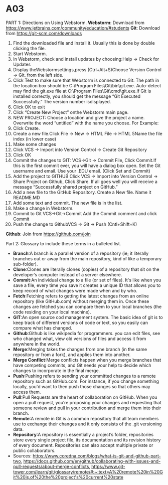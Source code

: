 # A03
PART 1: Directions on Using Webstorm.
**Webstorm**: Download from https://www.jetbrains.com/community/education/#students
**Git**: Download from https://git-scm.com/downloads
1. Find the downloaded file and install it. Usually this is done by double clicking the file. 
2. Start Webstorm.
3. In Webstorm, check and install updates by choosing:Help -> Check for Updates
4. Display theWebstormsettings,press (Ctrl+Alt+S)Choose Version Control -> Git. from the left side.
5. Click Test to make sure that Webstorm is connected to Git. The path in the location box should be C:\Program Files\Git\bin\git.exe. Auto-detect may find the git.exe file at C:\Program Files\Git\cmd\git.exe.If Git is installed correctly, you should get the message “Git Executed Successfully.” The version number isdisplayed.
6. Click OK to exit
7. Click “Create New Project” onthe Webstorm main page.
8. NEW PROJECT: Choose a location and give the project a name. Overwrite the word “untitled” with the name you choose. For Example:
9. Click Create.
10. Create a new file.Click File -> New -> HTML File -> HTML 5Name the file index (in lower case)
11. Make some changes
12. Click VCS -> Import into Version Control -> Create Git Repository
13. Click OK
14. Commit the changes to GIT: VCS->Git -> Commit File, Click Commit.If this is the first commit ever, you will have a dialog box open. Set the Git username and email. Use your .EDU email.  (Click Set and Commit)
15. Add the project to GITHUB Click VCS -> Import into Version Control -> Share Project on Github, Click Share. If all goes well you will receive a message “Successfully shared project on GitHub.”
16. Add a new file to the GitHub Repository. Create a New file. Name it README.MD 
17. Add some text and commit. The new file is in the list.
18. Make a change in Webstorm. 
19. Commit to Git VCS->Git->Commit Add the Commit comment and click Commit
20. Push the change to GithubVCS -> Git -> Push (Cntl+Shift+K)

**Github**: Join from https://github.com/join



 

Part 2: Glossary to include these terms in a bulleted list.

* **Branch**:A branch is a parallel version of a repository (ie; it literally branches out or away from the main repository, kind of like a temporary sub-folder). 
* **Clone**:Clones are literally clones (copies) of a repository that sit on the developer’s computer instead of a server elsewhere.  
* **Commit**:An individual change to a file (or set of files). It's like when you save a file, every time you save it creates a unique ID that allows you to keep record of what changes were made when and by who. 
* **Fetch**:Fetching refers to getting the latest changes from an online repository (like GitHub.com) without merging them in. Once these changes are fetched you can compare them to your local branches (the code residing on your local machine).  
* **GIT**:An open source cod management system. The basic idea of git is to keep track of different versions of code or text, so you easily can compare what has changed. 
* **Github**:Github is like wikipedia for programmers. you can edit files, see who changed what, view old versions of files and access it from anywhere in the world. 
* **Merge**:Merging takes the changes from one branch (in the same repository or from a fork), and applies them into another.  
* **Merge Conflict**:Merge conflicts happen when you merge branches that have competing commits, and Git needs your help to decide which changes to incorporate in the final merge.  
* **Push**:Pushing refers to sending your committed changes to a remote repository such as GitHub.com. For instance, if you change something locally, you'd want to then push those changes so that others may access them.  
* **Pull**:Pull Requests are the heart of collaboration on GitHub. When you open a pull request, you’re proposing your changes and requesting that someone review and pull in your contribution and merge them into their branch.  
* **Remote**:A remote in Git is a common repository that all team members use to exchange their changes and it only consists of the .git versioning data.  
* **Repository**:A repository is essentially a project’s folder, repositories store every single project file, its documentation and its revision history of every document. Repositories can also accept multiple private or public collaborators.
* Sources: https://www.coredna.com/blogs/what-is-git-and-github-part-two,
https://docs.github.com/en/github/collaborating-with-issues-and-pull-requests/about-merge-conflicts,
https://www.git-tower.com/learn/git/glossary/remote/#:~:text=A%20remote%20in%20Git%20is,of%20the%20project's%20current%20state
